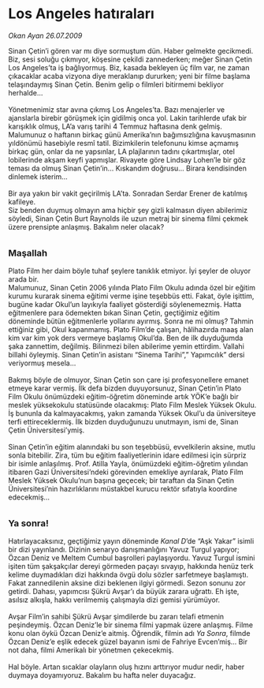 # Los Angeles hatıraları

*Okan Ayan 26.07.2009*

<div class="taraf_structure_2col_1zq">
<div class="margen_n">



 <p>Sinan Çetin’i gören var mı diye sormuştum dün. Haber gelmekte gecikmedi. Biz, sesi soluğu çıkmıyor, köşesine çekildi zannederken; meğer Sinan Çetin Los Angeles’ta iş bağlıyormuş. Biz, kasada bekleyen üç film var, ne zaman çıkacaklar acaba vizyona diye meraklanıp dururken; yeni bir filme başlama telaşındaymış Sinan Çetin. Benim gelip o filmleri bitirmemi bekliyor herhalde... <br/><br/>Yönetmenimiz star avına çıkmış Los Angeles’ta. Bazı menajerler ve ajanslarla birebir görüşmek için gidilmiş onca yol. Lakin tarihlerde ufak bir karışıklık olmuş, LA’a varış tarihi 4 Temmuz haftasına denk gelmiş. Malumunuz o haftanın birkaç günü Amerika’nın bağımsızlığına kavuşmasının yıldönümü hasebiyle resmî tatil. Bizimkilerin telefonunu kimse açmamış birkaç gün, onlar da ne yapsınlar, LA plajlarının tadını çıkartmışlar, otel lobilerinde akşam keyfi yapmışlar. Rivayete göre Lindsay Lohen’le bir göz teması da olmuş Sinan Çetin’in... Kıskandım doğrusu... Birara kendisinden dinlemek isterim... <br/><br/>Bir aya yakın bir vakit geçirilmiş LA’ta. Sonradan Serdar Erener de katılmış kafileye. <br/>Siz benden duymuş olmayın ama hiçbir şey gizli kalmasın diyen abilerimiz söyledi, Sinan Çetin Burt Raynolds ile uzun metraj bir sinema filmi çekmek üzere prensipte anlaşmış. Bakalım neler olacak?   <b><br/><br/><br/><font size="4">Maşallah</font></b><b></b>   <br/><br/>Plato Film her daim böyle tuhaf şeylere tanıklık etmiyor. İyi şeyler de oluyor arada bir. <br/>Malumunuz, Sinan Çetin 2006 yılında Plato Film Okulu adında özel bir eğitim kurumu kurarak sinema eğitimi verme işine teşebbüs etti. Fakat, öyle işittim, bugüne kadar Okul’un layıkıyla faaliyet gösterdiği söylenemezmiş. Hatta eğitmenlere para ödemekten bıkan Sinan Çetin, geçtiğimiz eğitim döneminde bütün eğitmenlerle yollarını ayırmış. Sonra ne mi olmuş? Tahmin ettiğiniz gibi, Okul kapanmamış. Plato Film’de çalışan, hâlihazırda maaş alan kim var kim yok ders vermeye başlamış Okul’da. Ben de ilk duyduğumda şaka zannettim, değilmiş. Bilinmezi bilen abilerime yemin ettirdim. Vallahi billahi öyleymiş. Sinan Çetin’in asistanı “Sinema Tarihi”,” Yapımcılık” dersi veriyormuş mesela... <br/><br/>Bakmış böyle de olmuyor, Sinan Çetin son çare işi profesyonellere emanet etmeye karar vermiş. İlk defa bizden duyuyorsunuz, Sinan Çetin’in Plato Film Okulu önümüzdeki eğitim-öğretim döneminde artık YÖK’e bağlı bir meslek yüksekokulu statüsünde olacakmış: Plato Film Meslek Yüksek Okulu. İş bununla da kalmayacakmış, yakın zamanda Yüksek Okul’u da üniversiteye terfi ettireceklermiş. İlk bizden duyduğunuzu unutmayın, ismi de, Sinan Çetin Üniversitesi’ymiş. <br/><br/>Sinan Çetin’in eğitim alanındaki bu son teşebbüsü, evvelkilerin aksine, mutlu sonla bitebilir. Zira, tüm bu eğitim faaliyetlerinin idare edilmesi için sürpriz bir isimle anlaşılmış. Prof. Atilla Yayla, önümüzdeki eğitim-öğretim yılından itibaren Gazi Üniversitesi’ndeki görevinden emekliye ayrılarak, Plato Film Meslek Yüksek Okulu’nun başına geçecek; bir taraftan da Sinan Çetin Üniversitesi’nin hazırlıklarını müstakbel kurucu rektör sıfatıyla koordine edecekmiş...   <b><br/><br/><br/><font size="4">Ya sonra!</font></b><b> </b><br/><br/>Hatırlayacaksınız, geçtiğimiz yayın döneminde <i>Kanal D</i>’de “Aşk Yakar” isimli bir dizi yayınlandı. Dizinin senaryo danışmanlığını Yavuz Turgul yapıyor; Özcan Deniz ve Meltem Cumbul başrolleri paylaşıyordu. Yavuz Turgul ismini işiten tüm şakşakçılar dereyi görmeden paçayı sıvayıp, hakkında henüz terk kelime duymadıkları dizi hakkında övgü dolu sözler sarfetmeye başlamıştı. Fakat zannedilenin aksine dizi beklenen ilgiyi görmedi. Sezon sonunu zor getirdi. Dahası, yapımcısı Şükrü Avşar’ı da büyük zarara uğrattı. Eh işte, asılsız alkışla, hakkı verilmemiş çalışmayla dizi gemisi yürümüyor. <br/><br/>Avşar Film’in sahibi Şükrü Avşar şimdilerde bu zararı telafi etmenin peşindeymiş. Özcan Deniz’le bir sinema filmi yapmak üzere anlaşmış. Filme konu olan öykü Özcan Deniz’e aitmiş. Öğrendik, filmin adı <i>Ya Sonra</i>, filmde Özcan Deniz’e eşlik edecek güzel bayanın ismi de Fahriye Evcen’miş... Bir not daha, filmi Amerikalı bir yönetmen çekecekmiş. <br/><br/>Hal böyle. Artan sıcaklar olayların oluş hızını arttırıyor mudur nedir, haber duymaya doyamıyoruz. Bakalım bu hafta neler duyacağız.</p>
<br/>
<br/>
<br/>



<br/>


<div id="taraf_not">
</div>

</div>


</div>
